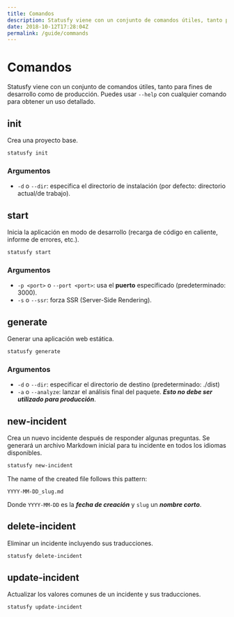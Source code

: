 ```yaml
---
title: Comandos
description: Statusfy viene con un conjunto de comandos útiles, tanto para fines de desarrollo como de producción. Puedes usar --help con cualquier comando para obtener un uso detallado.
date: 2018-10-12T17:28:04Z
permalink: /guide/commands
---
```


# Comandos

Statusfy viene con un conjunto de comandos útiles, tanto para fines de desarrollo como de producción. Puedes usar `--help` con cualquier comando para obtener un uso detallado.


## init

Crea una proyecto base.

``` bash
statusfy init
```

### Argumentos

- `-d` o `--dir`: especifica el directorio de instalación (por defecto: directorio actual/de trabajo).

## start

Inicia la aplicación en modo de desarrollo (recarga de código en caliente, informe de errores, etc.).

``` bash
statusfy start
```

### Argumentos

- `-p <port>` o `--port <port>`: usa el **puerto** especificado (predeterminado: 3000).
- `-s` o `--ssr`: forza SSR (Server-Side Rendering).

## generate

Generar una aplicación web estática.

``` bash
statusfy generate
```

### Argumentos

- `-d` o `--dir`: especificar el directorio de destino (predeterminado: ./dist)
- `-a` o `--analyze`: lanzar el análisis final del paquete. ***Esto no debe ser utilizado para producción***.

## new-incident

Crea un nuevo incidente después de responder algunas preguntas. Se generará un archivo Markdown inicial para tu incidente en todos los idiomas disponibles.

``` bash
statusfy new-incident
```

The name of the created file follows this pattern:

```
YYYY-MM-DD_slug.md
```

Donde `YYYY-MM-DD` es la ***fecha de creación*** y `slug` un ***nombre corto***.


## delete-incident <Badge text="0.3.0+"/>

Eliminar un incidente incluyendo sus traducciones.

``` bash
statusfy delete-incident
```

## update-incident <Badge text="0.3.0+"/>

Actualizar los valores comunes de un incidente y sus traducciones.

``` bash
statusfy update-incident
```
